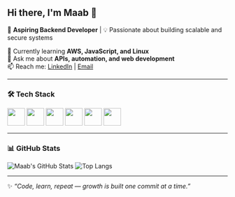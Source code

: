 ## Hi there, I'm Maab 👋

🎯 **Aspiring Backend Developer** | 💡 Passionate about building scalable and secure systems  

🌱 Currently learning **AWS, JavaScript, and Linux**  
💬 Ask me about **APIs, automation, and web development**  
📫 Reach me: [LinkedIn](your-linkedin-url) | [Email](mailto:your@email.com)

---

### 🛠️ Tech Stack
<p align="left">
  <img src="https://cdn.jsdelivr.net/gh/devicons/devicon/icons/html5/html5-original.svg" height="40"/>
  <img src="https://cdn.jsdelivr.net/gh/devicons/devicon/icons/css3/css3-original.svg" height="40"/>
  <img src="https://cdn.jsdelivr.net/gh/devicons/devicon/icons/javascript/javascript-original.svg" height="40"/>
  <img src="https://cdn.jsdelivr.net/gh/devicons/devicon/icons/linux/linux-original.svg" height="40"/>
  <img src="https://cdn.jsdelivr.net/gh/devicons/devicon/icons/git/git-original.svg" height="40"/>
  <img src="https://cdn.jsdelivr.net/gh/devicons/devicon/icons/aws/aws-original.svg" height="40"/>
</p>

---

### 📊 GitHub Stats
![Maab's GitHub Stats](https://github-readme-stats.vercel.app/api?username=YourGitHubUsername&show_icons=true&theme=tokyonight)
![Top Langs](https://github-readme-stats.vercel.app/api/top-langs/?username=YourGitHubUsername&layout=compact&theme=tokyonight)

---

✨ *“Code, learn, repeat — growth is built one commit at a time.”*

